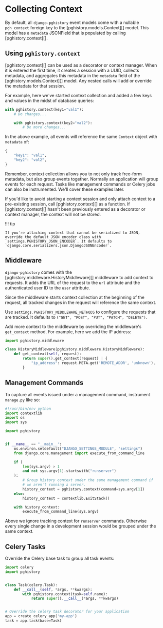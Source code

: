 # Collecting Context

By default, all `django-pghistory` event models come with a nullable `pgh_context` foreign key to the [pghistory.models.Context][] model. This model has a `metadata` JSONField that is populated by calling [pghistory.context][].

## Using `pghistory.context`

[pghistory.context][] can be used as a decorator or context manager. When it is entered the first time, it creates a session with a UUID, collects metadata, and aggregates this metadata in the `metadata` field of the [pghistory.models.Context][] model. Any nested calls will add or override the metadata for that session.

For example, here we've started context collection and added a few keys and values in the midst of database queries:

```python
with pghistory.context(key1="val1"):
    # Do changes...

    with pghistory.context(key2="val2"):
        # Do more changes...
```

In the above example, all events will reference the same `Context` object with `metadata` of:

```python
{
    "key1": "val1",
    "key2": "val2",
}
```

Remember, context collection allows you to not only track free-form metadata, but also group events together. Normally an application will group events for each request. Tasks like management commands or Celery jobs can also be instrumented. We'll cover these examples later.

If you'd like to avoid starting a context session and only attach context to a pre-existing session, call [pghistory.context][] as a function. If [pghistory.context][] hasn't been previously entered as a decorator or context manager, the context will not be stored.

!!! tip

    If you're attaching context that cannot be serialized to JSON, override the default JSON encoder class with `settings.PGHISTORY_JSON_ENCODER`. It defaults to `django.core.serializers.json.DjangoJSONEncoder`.

<a id="middleware"></a>
## Middleware

`django-pghistory` comes with the [pghistory.middleware.HistoryMiddleware][] middleware to add context to requests. It adds the URL of the request to the `url` attribute and the authenticated user ID to the `user` attribute.

Since the middleware starts context collection at the beginning of the request, all tracked changes in the request will reference the same context.

Use `settings.PGHISTORY_MIDDLEWARE_METHODS` to configure the requests that are tracked. It defaults to `("GET", "POST", "PUT", "PATCH", "DELETE")`.

Add more context to the middleware by overriding the middleware's `get_context` method. For example, here we add the IP address:

```python
import pghistory.middleware

class HistoryMiddleware(pghistory.middleware.HistoryMiddleware):
    def get_context(self, request):
        return super().get_context(request) | {
            "ip_address": request.META.get('REMOTE_ADDR', 'unknown'),
        }
```

## Management Commands

To capture all events issued under a management command, instrument `manage.py` like so:

```python
#!/usr/bin/env python
import contextlib
import os
import sys

import pghistory


if __name__ == "__main__":
    os.environ.setdefault("DJANGO_SETTINGS_MODULE", "settings")
    from django.core.management import execute_from_command_line

    if (
        len(sys.argv) > 1
        and not sys.argv[1].startswith("runserver")
    ):
        # Group history context under the same management command if
        # we aren't running a server.
        history_context = pghistory.context(command=sys.argv[1])
    else:
        history_context = contextlib.ExitStack()

    with history_context:
        execute_from_command_line(sys.argv)
```

Above we ignore tracking context for `runserver` commands. Otherwise every single change in a development session would be grouped under the same context.

## Celery Tasks

Override the Celery base task to group all
task events:

```python
import celery
import pghistory


class Task(celery.Task):
    def __call__(self, *args, **kwargs):
        with pghistory.context(task=self.name):
            return super().__call__(*args, **kwargs)


# Override the celery task decorator for your application
app = create_celery_app('my-app')
task = app.task(base=Task)
```
